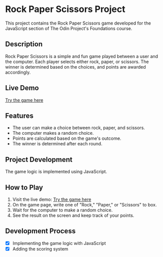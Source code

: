 # Rock Paper Scissors Project

This project contains the Rock Paper Scissors game developed for the JavaScript section of The Odin Project's Foundations course.

## Description

Rock Paper Scissors is a simple and fun game played between a user and the computer. Each player selects either rock, paper, or scissors. The winner is determined based on the choices, and points are awarded accordingly.

## Live Demo

[Try the game here](https://tatkaciran.github.io/rock-paper-scissors/)

## Features

- The user can make a choice between rock, paper, and scissors.
- The computer makes a random choice.
- Points are calculated based on the game's outcome.
- The winner is determined after each round.

## Project Development

The game logic is implemented using JavaScript.

## How to Play

1. Visit the live demo: [Try the game here](https://tatkaciran.github.io/rock-paper-scissors/-goes-here)
2. On the game page, write one of "Rock," "Paper," or "Scissors" to box.
3. Wait for the computer to make a random choice.
4. See the result on the screen and keep track of your points.

## Development Process

- [X] Implementing the game logic with JavaScript
- [X] Adding the scoring system
